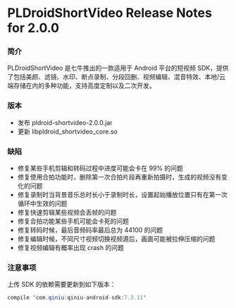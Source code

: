 # PLDroidShortVideo Release Notes for 2.0.0

### 简介

PLDroidShortVideo 是七牛推出的一款适用于 Android 平台的短视频 SDK，提供了包括美颜、滤镜、水印、断点录制、分段回删、视频编辑、混音特效、本地/云端存储在内的多种功能，支持高度定制以及二次开发。

### 版本

* 发布 pldroid-shortvideo-2.0.0.jar
* 更新 libpldroid\_shortvideo_core.so

### 缺陷

* 修复某些手机剪辑和转码过程中进度可能会卡在 99% 的问题
* 修复使用合拍功能时，删除第一次合拍片段再重新拍摄时，生成的视频没有变化的问题
* 修复录制时当背景音乐总时长小于录制时长，设置起始播放位置只有在第一次循环中生效的问题
* 修复快速剪辑某些视频会丢帧的问题
* 修复合拍功能某些手机可能会卡死的问题
* 修复转码时候，最后音频码率最后总为 44100 的问题
* 修复编辑时候，不同尺寸视频切换视频源后，画面可能被拉伸压缩的问题
* 修复视频编辑有概率出现 crash 的问题

### 注意事项

上传 SDK 的依赖需要更新到如下版本：

```java
compile 'com.qiniu:qiniu-android-sdk:7.3.11'
```
